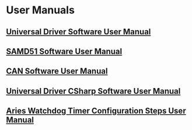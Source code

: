 # User Manuals

## [Universal Driver Software User Manual](universal-driver-8.2.0-software-user-manual/)

## [SAMD51 Software User Manual](samd51-software-user-manual/)

## [CAN Software User Manual](can-software-user-manual/)

## [Universal Driver CSharp Software User Manual](universal-driver-csharp-software-user-manual/)

## [Aries Watchdog Timer Configuration Steps User Manual](aries-watchdog-timer-configuration-steps/)

